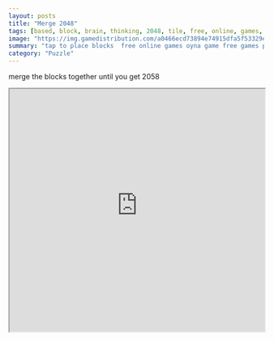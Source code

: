 ```yaml
---
layout: posts
title: "Merge 2048"
tags: [based, block, brain, thinking, 2048, tile, free, online, games, oyna, game, free, games, play, play, games]
image: "https://img.gamedistribution.com/a0466ecd73894e74915dfa5f53329e91.jpg"
summary: "tap to place blocks  free online games oyna game free games play play games"
category: "Puzzle"
---
```


merge the blocks together until you get 2058

<iframe width="100%" height="480px;" src="https://html5.gamedistribution.com/a0466ecd73894e74915dfa5f53329e91/"></iframe>